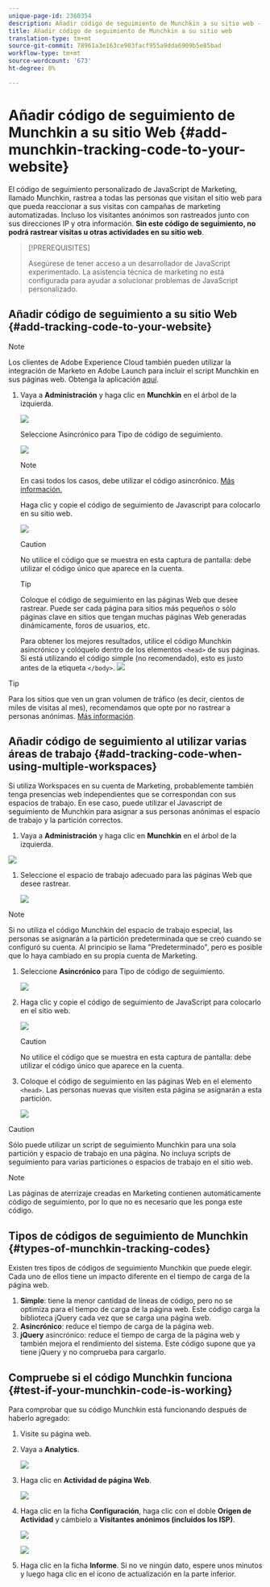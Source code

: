 ```yaml
---
unique-page-id: 2360354
description: Añadir código de seguimiento de Munchkin a su sitio web - Documentos de marketing - Documentación del producto
title: Añadir código de seguimiento de Munchkin a su sitio web
translation-type: tm+mt
source-git-commit: 78961a3e163ce903facf955a9dda6909b5e85bad
workflow-type: tm+mt
source-wordcount: '673'
ht-degree: 0%

---
```



# Añadir código de seguimiento de Munchkin a su sitio Web {#add-munchkin-tracking-code-to-your-website}

El código de seguimiento personalizado de JavaScript de Marketing, llamado Munchkin, rastrea a todas las personas que visitan el sitio web para que pueda reaccionar a sus visitas con campañas de marketing automatizadas. Incluso los visitantes anónimos son rastreados junto con sus direcciones IP y otra información. **Sin este código de seguimiento, no podrá rastrear visitas u otras actividades en su sitio web**.

>[!PREREQUISITES]
>
>Asegúrese de tener acceso a un desarrollador de JavaScript experimentado. La asistencia técnica de marketing no está configurada para ayudar a solucionar problemas de JavaScript personalizado.

## Añadir código de seguimiento a su sitio Web {#add-tracking-code-to-your-website}

>[!NOTE]
>
>Los clientes de Adobe Experience Cloud también pueden utilizar la integración de Marketo en Adobe Launch para incluir el script Munchkin en sus páginas web. Obtenga la aplicación [aquí](https://www.adobeexchange.com/experiencecloud.details.101054.html).

1. Vaya a **Administración** y haga clic en **Munchkin** en el árbol de la izquierda.

   ![](assets/image2015-8-25-16-3a21-3a14.png)

   Seleccione Asincrónico para Tipo de código de seguimiento.

   ![](assets/image2015-8-25-16-3a24-3a33.png)

   >[!NOTE]
   >
   >En casi todos los casos, debe utilizar el código asincrónico. [Más información.](#types-of-munchkin-tracking-codes)

   Haga clic y copie el código de seguimiento de Javascript para colocarlo en su sitio web.

   ![](assets/image2015-8-25-16-3a26-3a12.png)

   >[!CAUTION]
   >
   >No utilice el código que se muestra en esta captura de pantalla: debe utilizar el código único que aparece en la cuenta.

   >[!TIP]
   >
   >Coloque el código de seguimiento en las páginas Web que desee rastrear. Puede ser cada página para sitios más pequeños o sólo páginas clave en sitios que tengan muchas páginas Web generadas dinámicamente, foros de usuarios, etc.

   Para obtener los mejores resultados, utilice el código Munchkin asincrónico y colóquelo dentro de los elementos `<head>` de sus páginas. Si está utilizando el código simple (no recomendado), esto es justo antes de la etiqueta `</body>`.
   ![](assets/image2015-8-25-16-3a5-3a20.png)

>[!TIP]
>
>Para los sitios que ven un gran volumen de tráfico (es decir, cientos de miles de visitas al mes), recomendamos que opte por no rastrear a personas anónimas. [Más información](https://developers.marketo.com/documentation/websites/lead-tracking-munchkin-js/).

## Añadir código de seguimiento al utilizar varias áreas de trabajo {#add-tracking-code-when-using-multiple-workspaces}

Si utiliza Workspaces en su cuenta de Marketing, probablemente también tenga presencias web independientes que se correspondan con sus espacios de trabajo. En ese caso, puede utilizar el Javascript de seguimiento de Munchkin para asignar a sus personas anónimas el espacio de trabajo y la partición correctos.

1. Vaya a **Administración** y haga clic en **Munchkin** en el árbol de la izquierda.

![](assets/image2015-8-25-16-3a28-3a41.png)

1. Seleccione el espacio de trabajo adecuado para las páginas Web que desee rastrear.

   ![](assets/image2015-8-25-16-3a30-3a32.png)

>[!NOTE]
>
>Si no utiliza el código Munchkin del espacio de trabajo especial, las personas se asignarán a la partición predeterminada que se creó cuando se configuró su cuenta. Al principio se llama &quot;Predeterminado&quot;, pero es posible que lo haya cambiado en su propia cuenta de Marketing.

1. Seleccione **Asincrónico** para Tipo de código de seguimiento.

   ![](assets/image2015-8-25-16-3a32-3a42.png)

1. Haga clic y copie el código de seguimiento de JavaScript para colocarlo en el sitio web.

   ![](assets/image2015-8-25-16-3a34-3a7.png)

   >[!CAUTION]
   >
   >No utilice el código que se muestra en esta captura de pantalla: debe utilizar el código único que aparece en la cuenta.

1. Coloque el código de seguimiento en las páginas Web en el elemento `<head>`. Las personas nuevas que visiten esta página se asignarán a esta partición.

   ![](assets/image2015-8-25-16-3a5-3a20.png)

>[!CAUTION]
>
>Sólo puede utilizar un script de seguimiento Munchkin para una sola partición y espacio de trabajo en una página. No incluya scripts de seguimiento para varias particiones o espacios de trabajo en el sitio web.

>[!NOTE]
>
>Las páginas de aterrizaje creadas en Marketing contienen automáticamente código de seguimiento, por lo que no es necesario que les ponga este código.

## Tipos de códigos de seguimiento de Munchkin {#types-of-munchkin-tracking-codes}

Existen tres tipos de códigos de seguimiento Munchkin que puede elegir. Cada uno de ellos tiene un impacto diferente en el tiempo de carga de la página web.

1. **Simple**: tiene la menor cantidad de líneas de código, pero no se optimiza para el tiempo de carga de la página web. Este código carga la biblioteca jQuery cada vez que se carga una página web.
1. **Asincrónico**: reduce el tiempo de carga de la página web.
1. **jQuery** asincrónico: reduce el tiempo de carga de la página web y también mejora el rendimiento del sistema. Este código supone que ya tiene jQuery y no comprueba para cargarlo.

## Compruebe si el código Munchkin funciona {#test-if-your-munchkin-code-is-working}

Para comprobar que su código Munchkin está funcionando después de haberlo agregado:

1. Visite su página web.

1. Vaya a **Analytics**.

   ![](assets/mainnav-analytics-hand.png)

1. Haga clic en **Actividad de página Web**.

   ![](assets/webanalytics.png)

1. Haga clic en la ficha **Configuración**, haga clic con el doble **Origen de Actividad** y cámbielo a **Visitantes anónimos (incluidos los ISP)**.

   ![](assets/analytics-activity-source.png)

   ![](assets/activitysource.png)

1. Haga clic en la ficha **Informe**. Si no ve ningún dato, espere unos minutos y luego haga clic en el icono de actualización en la parte inferior.
